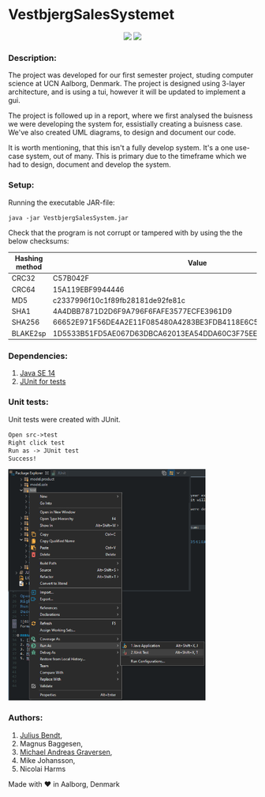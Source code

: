 # VestbjergSalesSystemet

<p align="center">
	<a href="https://github.com/MasterMidi/VestbjergSalesSystemet/releases/latest"><img src="https://img.shields.io/github/v/release/MasterMidi/VestbjergSalesSystemet"></a>
	<a href="https://github.com/MasterMidi/VestbjergSalesSystemet/releases/latest"><img src="https://img.shields.io/github/v/release/MasterMidi/VestbjergSalesSystemet?include_prereleases"></a>
</p>

### Description:
The project was developed for our first semester project, studing computer science at UCN Aalborg, Denmark.
The project is designed using 3-layer architecture, and is using a tui, however it will be updated to implement a gui.

The project is followed up in a report, where we first analysed the buisness we were developing the system for, essistially creating a buisness case.
We've also created UML diagrams, to design and document our code.

It is worth mentioning, that this isn't a fully develop system. It's a one use-case system, out of many.
This is primary due to the timeframe which we had to design, document and develop the system.

### Setup:
Running the executable JAR-file:

```
java -jar VestbjergSalesSystem.jar
```

Check that the program is not corrupt or tampered with by using the the below checksums:

Hashing method | Value
------------ | -------------
CRC32 | C57B042F
CRC64 | 15A119EBF9944446
MD5 | c2337996f10c1f89fb28181de92fe81c
SHA1 | 4A4DBB7871D2D6F9A796F6FAFE3577ECFE3961D9
SHA256 | 66652E971F56DE4A2E11F085480A4283BE3FDB4118E6C56DACEFB335418A011E
BLAKE2sp | 1D5533B51FD5AE067D63DBCA62013EA54DDA60C3F75EE5519BE975F57949A411

### Dependencies:
1.  [Java SE 14](https://www.oracle.com/java/technologies/javase/jdk14-archive-downloads.html)
2.  [JUnit for tests](https://junit.org/junit5/)


### Unit tests:
Unit tests were created with JUnit.

```
Open src->test
Right click test
Run as -> JUnit test
Success!
```

<img src="/images/JUnit-test_execute.png" alt="img" width="400px">

### Authors:
1. [Julius Bendt](https://juto.dk),
2. Magnus Baggesen,
3. [Michael Andreas Graversen](mailto:michael-graversen@hotmail.com),
4. Mike Johansson,
5. Nicolai Harms

Made with :heart: in Aalborg, Denmark



 

